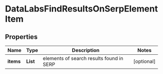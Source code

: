 # DataLabsFindResultsOnSerpElementItem


## Properties

| Name | Type | Description | Notes |
|------------ | ------------- | ------------- | -------------|
**items** | **List<FindResultsOnElement>** | elements of search results found in SERP |[optional]|